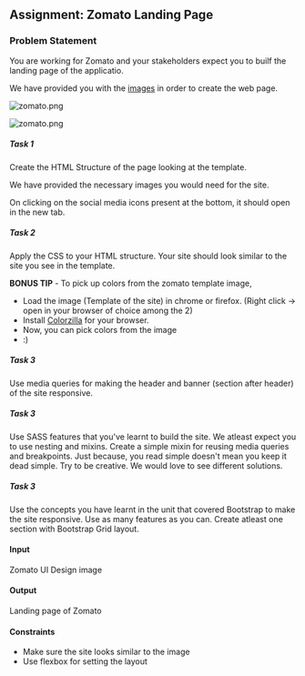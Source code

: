﻿## Assignment: Zomato Landing Page

### Problem Statement

You are working for Zomato and your stakeholders expect you to builf the landing page of the applicatio.

We have provided you with the [images](https://github.com/greyatom-school/the-minerva-project/raw/master/FEWD/sprint_2/project/images) in order to create the web page.

![zomato.png](https://github.com/greyatom-school/the-minerva-project/raw/master/FEWD/sprint_2/project/zomato.png)

![zomato.png](https://github.com/greyatom-school/the-minerva-project/raw/master/FEWD/sprint_2/project/zomato-mob.png)

##### Task 1

Create the HTML Structure of the page looking at the template.

We have provided the necessary images you would need for the site.

On clicking on the social media icons present at the bottom, it should open in the new tab.

##### Task 2

Apply the CSS to your HTML structure. Your site should look similar to the site you see in the template.

**BONUS TIP** - To pick up colors from the zomato template image,

- Load the image (Template of the site) in chrome or firefox. (Right click -> open in your browser of choice among the 2)
- Install [Colorzilla](https://www.colorzilla.com/chrome/help.html) for your browser.
- Now, you can pick colors from the image
- :)

##### Task 3

Use media queries for making the header and banner (section after header) of the site responsive.

##### Task 3

Use SASS features that you've learnt to build the site. We atleast expect you to use nesting and mixins. Create a simple mixin for reusing media queries and breakpoints. Just because, you read simple doesn't mean you keep it dead simple. Try to be creative. We would love to see different solutions.

##### Task 3

Use the concepts you have learnt in the unit that covered Bootstrap to make the site responsive. Use as many features as you can. Create atleast one section with Bootstrap Grid layout.

#### Input

Zomato UI Design image

#### Output

Landing page of Zomato

#### Constraints

- Make sure the site looks similar to the image
- Use flexbox for setting the layout
